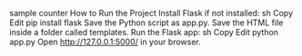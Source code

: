 sample counter 
How to Run the Project
Install Flask if not installed:
 sh
Copy
Edit
pip install flask
Save the Python script as app.py.
Save the HTML file inside a folder called templates.
Run the Flask app:
   sh
   Copy
   Edit
python app.py
Open http://127.0.0.1:5000/ in your browser.
